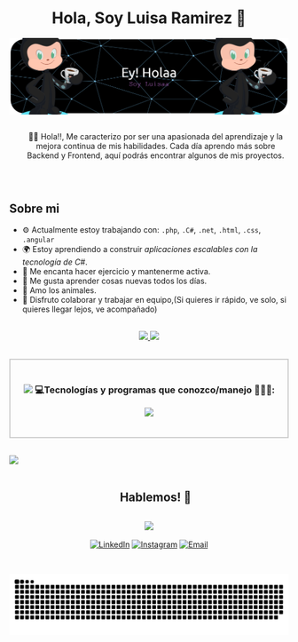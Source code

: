 <h1 align="center">Hola, Soy Luisa Ramirez 👋</h1>
<!--Banner-->
<img src="https://raw.githubusercontent.com/luisaferRP/luisaferRP/master/resources/github-header-banner.png?raw=true" alt="Hola,soy Luisa">
<!--h1 without bottom border-->
<div id="user-content-toc">
  <ul align="center">
    <p style="display: inline-block">👨‍💻 Hola!!, Me caracterizo por ser una apasionada del aprendizaje y la mejora continua de mis habilidades. Cada día aprendo más sobre Backend y Frontend, aquí podrás encontrar algunos de mis proyectos.</p>
  </ul>
</div>

<br>

<!--Intro start-->
## Sobre mi
- ⚙️ Actualmente estoy trabajando con: `.php`, `.C#`, `.net`, `.html`, `.css`, `.angular`
- 🌍 Estoy aprendiendo a construir *aplicaciones escalables con la tecnología de C#*.
- 💅 Me encanta hacer ejercicio y mantenerme activa.
- 🔭 Me gusta aprender cosas nuevas todos los días.
- 🐾 Amo los animales.
- 🤝 Disfruto colaborar y trabajar en equipo,(Si quieres ir rápido, ve solo, si quieres llegar lejos, ve acompañado)
<!--Intro end-->
<br>

<!--- stats & Trophy (start) -->
<div align="center">
  <a href="https://github.com/jhamile08">
    <img height="180em" src="https://github-readme-stats-git-masterrstaa-rickstaa.vercel.app/api?username=luisaferRP&show_icons=true&theme=dark&include_all_commits=true&count_private=true&hide=stars,issues"/>
    <img height="180em" src="https://github-readme-stats.vercel.app/api/top-langs/?username=luisaferRP&layout=compact&langs_count=7&theme=dark"/>
  </a>
</div>
<br>

<!--- stats (end) -->
 <table style="table-layout: fixed; width: 100%;" align="center">
    <tr>
      <!-- Columna para Programming Languages -->
      <td style="border: 2px solid #ccc; padding: 20px; border-radius: 10px; width: 50%;" align="center">
        <h3><img src="https://media2.giphy.com/media/QssGEmpkyEOhBCb7e1/giphy.gif?cid=ecf05e47a0n3gi1bfqntqmob8g9aid1oyj2wr3ds3mg700bl&rid=giphy.gif" width ="25"><b> 💻Tecnologías y programas que conozco/manejo 👨🏻‍💻:</b></h3>
        <p align="center">
          <a href="https://skillicons.dev">
            <img src="https://skillicons.dev/icons?i=git,github,postman,vscode,figma,css,bootstrap,cs,angular,dotnet,laravel,php,discord,html,js,mysql&perline=12" />
          </a>
        </p>
      </td>
  </table>
<br>

<!--horizontal divider(gradiant)-->
<img src="https://user-images.githubusercontent.com/73097560/115834477-dbab4500-a447-11eb-908a-139a6edaec5c.gif">

<!-- Connect with me -->
<div id="user-content-toc">
  <ul align="center">
    <summary><h2 style="display: inline-block">Hablemos! 🤝</h2></summary>
  </ul>
</div>
<div align="center">
  <img height="150" src="https://media.giphy.com/media/M9gbBd9nbDrOTu1Mqx/giphy.gif"  />
</div>

<!--icons and links-->
<p align="center">
  <a href="https://www.linkedin.com/in/luisa-fernanda-ramiresz5599"><img alt="LinkedIn" title="LinkedIn" src="https://img.shields.io/badge/-LinkedIn-0077B5?style=for-the-badge&logo=linkedin&logoColor=white"/></a>
  <a href="https://www.instagram.com/luii_raamirez/?next=%2F#"><img alt="Instagram" title="Instagram" src="https://img.shields.io/badge/-Instagram-E4405F?style=for-the-badge&logo=instagram&logoColor=white"/></a>
  <a href="mailto:luisaramiresporras103@gmail.com"><img alt="Email" title="Email" src="https://img.shields.io/badge/-Email-D14836?style=for-the-badge&logo=gmail&logoColor=white"/></a>
</p>
<br>


![Snake animation](https://github.com/Platane/snk/raw/output/github-contribution-grid-snake.svg)





